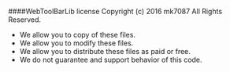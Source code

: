 ####WebToolBarLib license
Copyright (c) 2016 mk7087 All Rights Reserved.  

- We allow you to copy of these files.
- We allow you to modify these files.
- We allow you to distribute these files as paid or free.
- We do not guarantee and support behavior of this code.
